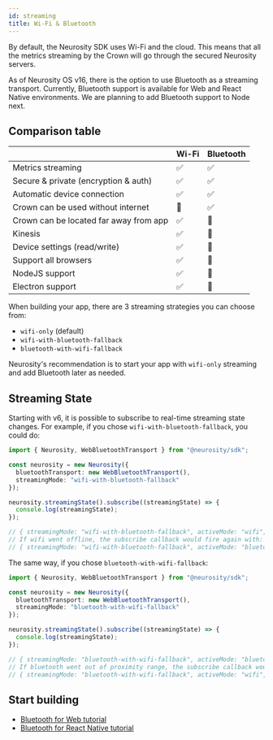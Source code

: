 ```yaml
---
id: streaming
title: Wi-Fi & Bluetooth
---
```


By default, the Neurosity SDK uses Wi-Fi and the cloud. This means that all the metrics streaming by the Crown will go through the secured Neurosity servers.

As of Neurosity OS v16, there is the option to use Bluetooth as a streaming transport. Currently, Bluetooth support is available for Web and React Native environments. We are planning to add Bluetooth support to Node next.

## Comparison table

|                                        | Wi-Fi | Bluetooth |
| -------------------------------------- | ----- | --------- |
| Metrics streaming                      | ✅    | ✅        |
| Secure & private (encryption & auth)   | ✅    | ✅        |
| Automatic device connection            | ✅    | ✅        |
| Crown can be used without internet     | 🚫    | ✅        |
| Crown can be located far away from app | ✅    | 🚫        |
| Kinesis                                | ✅    | 🚫        |
| Device settings (read/write)           | ✅    | 🚫        |
| Support all browsers                   | ✅    | 🚫        |
| NodeJS support                         | ✅    | 🚫        |
| Electron support                       | ✅    | 🚫        |

When building your app, there are 3 streaming strategies you can choose from:

- `wifi-only` (default)
- `wifi-with-bluetooth-fallback`
- `bluetooth-with-wifi-fallback`

Neurosity's recommendation is to start your app with `wifi-only` streaming and add Bluetooth later as needed.

## Streaming State

Starting with v6, it is possible to subscribe to real-time streaming state changes. For example, if you chose `wifi-with-bluetooth-fallback`, you could do:

```ts
import { Neurosity, WebBluetoothTransport } from "@neurosity/sdk";

const neurosity = new Neurosity({
  bluetoothTransport: new WebBluetoothTransport(),
  streamingMode: "wifi-with-bluetooth-fallback"
});

neurosity.streamingState().subscribe((streamingState) => {
  console.log(streamingState);
});

// { streamingMode: "wifi-with-bluetooth-fallback", activeMode: "wifi", connected: true }
// If wifi went offline, the subscribe callback would fire again with:
// { streamingMode: "wifi-with-bluetooth-fallback", activeMode: "bluetooth", connected: true }
```

The same way, if you chose `bluetooth-with-wifi-fallback`:

```ts
import { Neurosity, WebBluetoothTransport } from "@neurosity/sdk";

const neurosity = new Neurosity({
  bluetoothTransport: new WebBluetoothTransport(),
  streamingMode: "bluetooth-with-wifi-fallback"
});

neurosity.streamingState().subscribe((streamingState) => {
  console.log(streamingState);
});

// { streamingMode: "bluetooth-with-wifi-fallback", activeMode: "bluetooth", connected: true }
// If bluetooth went out of proximity range, the subscribe callback would fire again with:
// { streamingMode: "bluetooth-with-wifi-fallback", activeMode: "wifi", connected: true }
```

## Start building

- [Bluetooth for Web tutorial](/docs/api/bluetooth-web)
- [Bluetooth for React Native tutorial](/docs/api/bluetooth-react-native)
